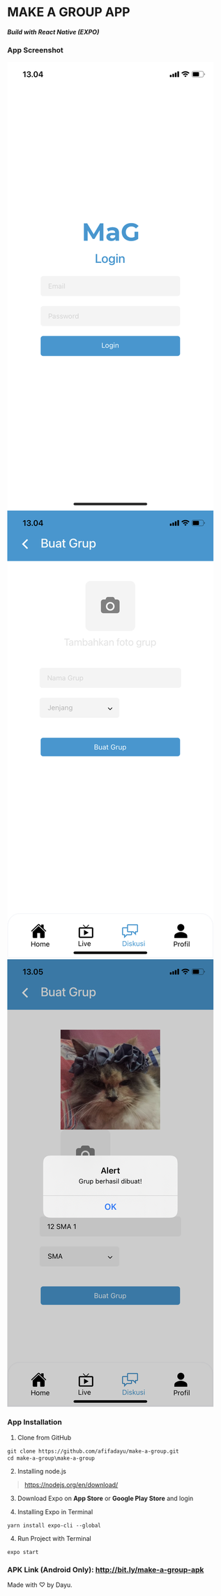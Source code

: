 # MAKE A GROUP APP
##### Build with React Native (EXPO)

### App Screenshot
![image](img/1.png)
![image](img/2.png)
![image](img/3.png)

### App Installation
1. Clone from GitHub
```
git clone https://github.com/afifadayu/make-a-group.git
cd make-a-group\make-a-group
```

2. Installing node.js
> https://nodejs.org/en/download/

3. Download Expo on **App Store** or **Google Play Store** and login

4. Installing Expo in Terminal
```
yarn install expo-cli --global
```

4. Run Project with Terminal 
```
expo start
```

### APK Link (Android Only): http://bit.ly/make-a-group-apk

Made with ♡ by Dayu.